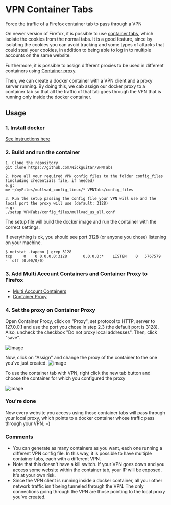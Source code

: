 # VPN Container Tabs
Force the traffic of a Firefox container tab to pass through a VPN

On newer version of Firefox, it is possible to use [container tabs](https://support.mozilla.org/en-US/kb/containers), which isolate the cookies from the normal tabs. It is a good feature, since by isolating the cookies you can avoid tracking and some types of attacks that could steal your cookies, in addition to being able to log in to multiple accounts on the same website.

Furthermore, it is possible to assign different proxies to be used in different containers using [Container proxy](https://addons.mozilla.org/en-US/firefox/addon/container-proxy/).

Then, we can create a docker container with a VPN client and a proxy server running. By doing this, we cab assign our docker proxy to a container tab so that all the traffic of that tab goes through the VPN that is running only inside the docker container.

## Usage


### 1. Install docker
[See instructions here](https://docs.docker.com/engine/install/)

### 2. Build and run the container
```
1. Clone the repository
git clone https://github.com/Nickguitar/VPNTabs

2. Move all your required VPN config files to the folder config_files (including credentials file, if needed)
e.g:
mv ~/myFiles/mullvad_config_linux/* VPNTabs/config_files

3. Run the setup passing the config file your VPN will use and the local port the proxy will use (default: 3128)
e.g:
./setup VPNTabs/config_files/mullvad_us_all.conf
```

The setup file will build the docker image and run the container with the correct settings.

If everything is ok, you should see port 3128 (or anyone you chose) listening on your machine.
```
$ netstat -tapeno | grep 3128
tcp     0    0 0.0.0.0:3128       0.0.0.0:*    LISTEN    0   5767579  -  off (0.00/0/0)
```

### 3. Add Multi Account Containers and Container Proxy to Firefox

- [Multi Account Containers](https://addons.mozilla.org/en-US/firefox/addon/multi-account-containers/)
- [Container Proxy](https://addons.mozilla.org/en-US/firefox/addon/container-proxy/) 

### 4. Set the proxy on Container Proxy
Open Container Proxy, click on "Proxy", set protocol to HTTP, server to 127.0.0.1 and use the port you chose in step 2.3 (the default port is 3128). Also, uncheck the checkbox "Do not proxy local addresses". Then, click "save".

![image](https://user-images.githubusercontent.com/3837916/136625420-925f7d61-41c1-4b41-aa41-abea137475b7.png)

Now, click on "Assign" and change the proxy of the container to the one you've just created.
![image](https://user-images.githubusercontent.com/3837916/136626051-4b05ea82-bae4-427e-875b-4b959308d6e9.png)


To use the container tab with VPN, right click the new tab button and choose the container for which you configured the proxy

![image](https://user-images.githubusercontent.com/3837916/136625934-b389fba1-db40-43a2-9066-92e1bd657555.png)


### You're done

Now every website you access using those container tabs will pass through your local proxy, which points to a docker container whose traffic pass through your VPN. =)

### Comments

- You can generate as many containers as you want, each one running a different VPN config file. In this way, it is possible to have multiple container tabs, each with a different VPN.
- Note that this doesn't have a kill switch. If your VPN goes down and you access some website within the container tab, your IP will be exposed. It's at your own risk.
- Since the VPN client is running inside a docker container, all your other network traffic isn't being tunneled through the VPN. The only connections going through the VPN are those pointing to the local proxy you've created.
